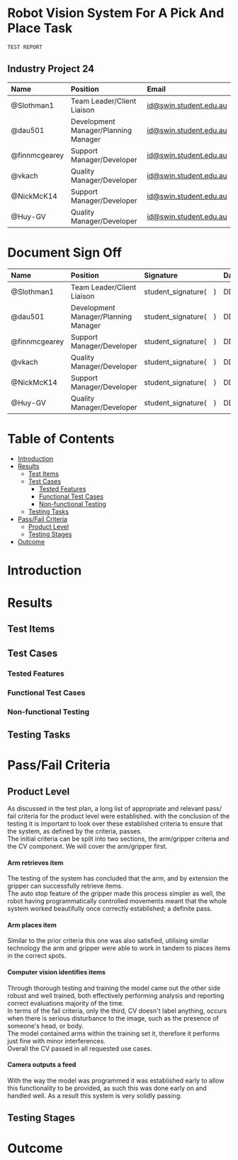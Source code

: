 <link rel="stylesheet" href="../styles/styles.css" type="text/css">

<!-- TOC ignore:true -->
# Robot Vision System For A Pick And Place Task
<!--
	Co-Author: @dau501
	Editor(s):
	Year: 2023
-->

`TEST REPORT`

<!-- TOC ignore:true -->
## Industry Project 24
|Name|Position|Email|
|:-|:-|:-|
|@Slothman1|Team Leader/Client Liaison|id@swin.student.edu.au|
|@dau501|Development Manager/Planning Manager|id@swin.student.edu.au|
|@finnmcgearey|Support Manager/Developer|id@swin.student.edu.au|
|@vkach|Quality Manager/Developer|id@swin.student.edu.au|
|@NickMcK14|Support Manager/Developer|id@swin.student.edu.au|
|@Huy-GV|Quality Manager/Developer|id@swin.student.edu.au|

<!-- TOC ignore:true -->
# Document Sign Off
|Name|Position|Signature|Date|
|:-|:-|:-|:-|
|@Slothman1|Team Leader/Client Liaison|student\_signature(&emsp;)|DD/MM/2023|
|@dau501|Development Manager/Planning Manager|student\_signature(&emsp;)|DD/MM/2023|
|@finnmcgearey|Support Manager/Developer|student\_signature(&emsp;)|DD/MM/2023|
|@vkach|Quality Manager/Developer|student\_signature(&emsp;)|DD/MM/2023|
|@NickMcK14|Support Manager/Developer|student\_signature(&emsp;)|DD/MM/2023|
|@Huy-GV|Quality Manager/Developer|student\_signature(&emsp;)|DD/MM/2023|

<div class="page"/><!-- page break -->

<!-- TOC ignore:true -->
# Table of Contents
<!-- TOC -->

* [Introduction](#introduction)
* [Results](#results)
	* [Test Items](#test-items)
	* [Test Cases](#test-cases)
		* [Tested Features](#tested-features)
		* [Functional Test Cases](#functional-test-cases)
		* [Non-functional Testing](#non-functional-testing)
	* [Testing Tasks](#testing-tasks)
* [Pass/Fail Criteria](#passfail-criteria)
	* [Product Level](#product-level)
	* [Testing Stages](#testing-stages)
* [Outcome](#outcome)

<!-- /TOC -->

<div class="page"/><!-- page break -->

# Introduction
# Results
## Test Items
## Test Cases
### Tested Features
### Functional Test Cases
### Non-functional Testing
## Testing Tasks
# Pass/Fail Criteria
## Product Level
As discussed in the test plan, a long list of appropriate and relevant pass/ fail criteria for the product level were established.
with the conclusion of the testing it is important to look over these established criteria to ensure that the system, as defined by the criteria, passes.\
The initial criteria can be split into two sections, the arm/gripper criteria and the  CV component. We will cover the arm/gripper first.
#### Arm retrieves item
The testing of the system has concluded that the arm, and by extension the gripper can successfully retrieve items.\
The auto stop feature of the gripper made this process simpler as well,
the robot having programmatically controlled movements meant that the whole system worked beautifully once correctly established; a definite pass.

#### Arm places item
Similar to the prior criteria this one was also satisfied,
utilising similar technology the arm and gripper were able to work in tandem to places items in the correct spots.

#### Computer vision identifies items
Through thorough testing and training the model came out the other side robust and well trained,
both effectively performing analysis and reporting correct evaluations majority of the time.\
In terms of the fail criteria, only the third, CV doesn't label anything, occurs when there is serious disturbance to the image,
such as the presence of someone's head, or body.\
The model contained arms within the training set it, therefore it performs just fine with minor interferences.\
Overall the CV passed in all requested use cases.

#### Camera outputs a feed
With the way the model was programmed it was established early to allow this functionality to be provided,
as such this was done early on and handled well. As a result this system is very solidly passing.


## Testing Stages
# Outcome
